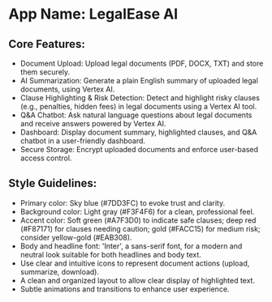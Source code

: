 # **App Name**: LegalEase AI

## Core Features:

- Document Upload: Upload legal documents (PDF, DOCX, TXT) and store them securely.
- AI Summarization: Generate a plain English summary of uploaded legal documents, using Vertex AI.
- Clause Highlighting & Risk Detection: Detect and highlight risky clauses (e.g., penalties, hidden fees) in legal documents using a Vertex AI tool.
- Q&A Chatbot: Ask natural language questions about legal documents and receive answers powered by Vertex AI.
- Dashboard: Display document summary, highlighted clauses, and Q&A chatbot in a user-friendly dashboard.
- Secure Storage: Encrypt uploaded documents and enforce user-based access control.

## Style Guidelines:

- Primary color: Sky blue (#7DD3FC) to evoke trust and clarity.
- Background color: Light gray (#F3F4F6) for a clean, professional feel.
- Accent color: Soft green (#A7F3D0) to indicate safe clauses; deep red (#F87171) for clauses needing caution; gold (#FACC15) for medium risk; consider yellow-gold (#EAB308).
- Body and headline font: 'Inter', a sans-serif font, for a modern and neutral look suitable for both headlines and body text.
- Use clear and intuitive icons to represent document actions (upload, summarize, download).
- A clean and organized layout to allow clear display of highlighted text.
- Subtle animations and transitions to enhance user experience.
